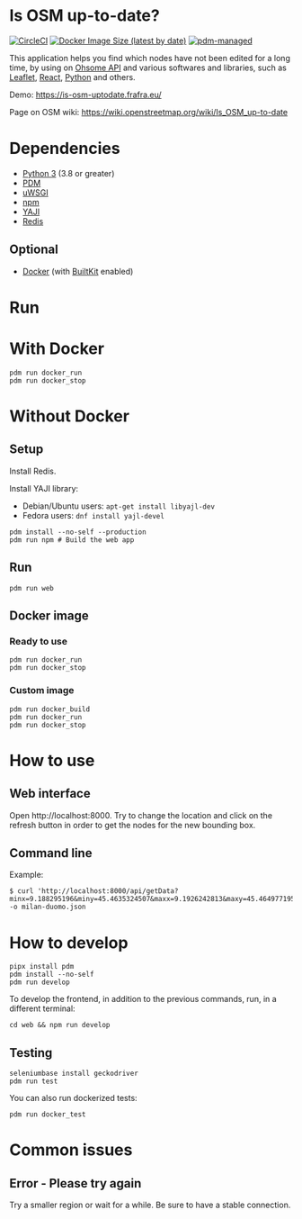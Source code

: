 # Is OSM up-to-date?

[![CircleCI](https://img.shields.io/circleci/build/github/frafra/is-osm-uptodate.svg)](https://circleci.com/gh/frafra/is-osm-uptodate)
[![Docker Image Size (latest by date)](https://img.shields.io/docker/image-size/frafra/is-osm-uptodate)](https://hub.docker.com/r/frafra/is-osm-uptodate)
[![pdm-managed](https://img.shields.io/badge/pdm-managed-blueviolet)](https://pdm.fming.dev)

This application helps you find which nodes have not been edited for a long time, by using on [Ohsome API](https://api.ohsome.org/) and various softwares and libraries, such as [Leaflet](https://leafletjs.com/), [React](https://reactjs.org), [Python](https://www.python.org/) and others.

Demo: https://is-osm-uptodate.frafra.eu/

Page on OSM wiki: https://wiki.openstreetmap.org/wiki/Is_OSM_up-to-date

# Dependencies

- [Python 3](https://www.python.org/) (3.8 or greater)
- [PDM](https://pdm.fming.dev/)
- [uWSGI](https://uwsgi-docs.readthedocs.io/)
- [npm](https://www.npmjs.com/)
- [YAJI](https://github.com/lloyd/yajl)
- [Redis](https://redis.io/)

## Optional

- [Docker](https://docs.docker.com) (with [BuiltKit](https://docs.docker.com/develop/develop-images/build_enhancements/#to-enable-buildkit-builds) enabled)

# Run

# With Docker

```
pdm run docker_run
pdm run docker_stop
```

# Without Docker

## Setup

Install Redis.

Install YAJI library:
- Debian/Ubuntu users: `apt-get install libyajl-dev`
- Fedora users: `dnf install yajl-devel`

```
pdm install --no-self --production
pdm run npm # Build the web app
```

## Run

```
pdm run web
```

## Docker image

### Ready to use

```
pdm run docker_run
pdm run docker_stop
```

### Custom image

```
pdm run docker_build
pdm run docker_run
pdm run docker_stop
```

# How to use

## Web interface

Open http://localhost:8000. Try to change the location and click on the refresh button in order to get the nodes for the new bounding box.

## Command line

Example:

```
$ curl 'http://localhost:8000/api/getData?minx=9.188295196&miny=45.4635324507&maxx=9.1926242813&maxy=45.4649771956' -o milan-duomo.json
```

# How to develop

```
pipx install pdm
pdm install --no-self
pdm run develop
```

To develop the frontend, in addition to the previous commands, run, in a different terminal:

```
cd web && npm run develop
```

## Testing

```
seleniumbase install geckodriver
pdm run test
```

You can also run dockerized tests:

```
pdm run docker_test
```

# Common issues

## Error - Please try again

Try a smaller region or wait for a while. Be sure to have a stable connection.

